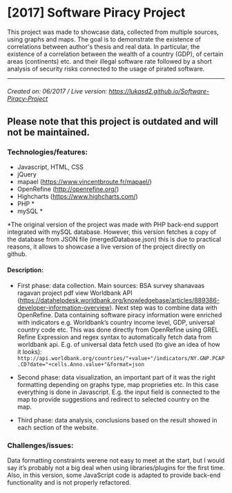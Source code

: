 ﻿# [2017] Software Piracy Project

This project was made to showcase data, collected from multiple sources, using graphs and maps. The goal is to demonstrate the existence of correlations between author's thesis and real data. In particular, the existence of a correlation between the wealth of a country (GDP), of certain areas (continents) etc. and their illegal software rate followed by a short analysis of security risks connected to the usage of pirated software.

------------
###### Created on: 06/2017 / Live version: https://lukasd2.github.io/Software-Piracy-Project
**Please note that this project is outdated and will not be maintained.**
------------
### Technologies/features:

- Javascript, HTML, CSS
- jQuery
- mapael (https://www.vincentbroute.fr/mapael/)
- OpenRefine (http://openrefine.org/)
- Highcharts (https://www.highcharts.com/)
- PHP *
- mySQL *

*The original version of the project was made with PHP back-end support integrated with mySQL database. However, this version fetches a copy of the database from JSON file (mergedDatabase.json) this is due to practical reasons, it allows to showcase a live version of the project directly on github.

#### Description: 

* First phase: data collection.
Main sources: BSA survey shanavaas ragavan project pdf view
Worldbank API (https://datahelpdesk.worldbank.org/knowledgebase/articles/889386-developer-information-overview).
Next step was to combine data with OpenRefine. Data containing software piracy information were enriched with indicators e.g. Worldbank’s country income level, GDP, universal country code etc. 
This was done directly from OpenRefine using GREL Refine Expression and regex syntax to automatically fetch data from worldbank api. E.g. of universal data fetch used (to give an idea of how it looks): `http://api.worldbank.org/countries/"+value+"/indicators/NY.GNP.PCAP.CD?date="+cells.Anno.value+"&format=json`

* Second phase: data visualization, an important part of it was the right formatting depending on graphs type, map proprieties etc. In this case everything is done in Javascript. E.g. the input field is connected to the map to provide suggestions and redirect to selected country on the map.

* Third phase: data analysis, conclusions based on the result showed in each section of the website.

### Challenges/issues: 

Data formatting constraints werene not easy to meet at the start, but I would say it’s probably not a big deal when using libraries/plugins for the first time. Also, in this version, some JavaScript code is adapted to provide back-end functionality and is not properly refactored.
